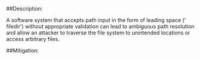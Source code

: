 ##Description:

A software system that accepts path input in the form of leading space (' filedir') without appropriate validation can lead to ambiguous path resolution and allow an attacker to traverse the file system to unintended locations or access arbitrary files.



##Mitigation:
